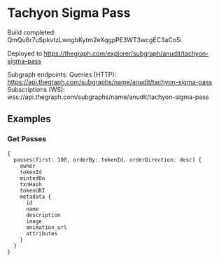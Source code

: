 # Tachyon Sigma Pass

Build completed: QmQu6r7uSpkvtzLwogbKytm2eXqgpPE3WT3wcgEC3aCo5i

Deployed to https://thegraph.com/explorer/subgraph/anudit/tachyon-sigma-pass

Subgraph endpoints:
Queries (HTTP):     https://api.thegraph.com/subgraphs/name/anudit/tachyon-sigma-pass
Subscriptions (WS): wss://api.thegraph.com/subgraphs/name/anudit/tachyon-sigma-pass


## Examples

### Get Passes
```
{
  passes(first: 100, orderBy: tokenId, orderDirection: desc) {
    owner
    tokenId
    mintedOn
    txnHash
    tokenURI
    metadata {
      id
      name
      description
      image
      animation_url
      attributes
    }
  }
}
```
